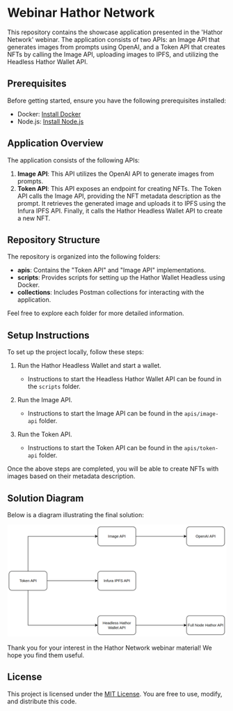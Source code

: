 # Webinar Hathor Network

This repository contains the showcase application presented in the 'Hathor Network' webinar. The application consists of two APIs: an Image API that generates images from prompts using OpenAI, and a Token API that creates NFTs by calling the Image API, uploading images to IPFS, and utilizing the Headless Hathor Wallet API.

## Prerequisites

Before getting started, ensure you have the following prerequisites installed:

- Docker: [Install Docker](https://docs.docker.com/get-docker/)
- Node.js: [Install Node.js](https://nodejs.org/)

## Application Overview

The application consists of the following APIs:

1. **Image API**: This API utilizes the OpenAI API to generate images from prompts.
2. **Token API**: This API exposes an endpoint for creating NFTs. The Token API calls the Image API, providing the NFT metadata description as the prompt. It retrieves the generated image and uploads it to IPFS using the Infura IPFS API. Finally, it calls the Hathor Headless Wallet API to create a new NFT.

## Repository Structure

The repository is organized into the following folders:

- **apis**: Contains the "Token API" and "Image API" implementations.
- **scripts**: Provides scripts for setting up the Hathor Wallet Headless using Docker.
- **collections**: Includes Postman collections for interacting with the application.

Feel free to explore each folder for more detailed information.

## Setup Instructions

To set up the project locally, follow these steps:

1. Run the Hathor Headless Wallet and start a wallet.
   - Instructions to start the Headless Hathor Wallet API can be found in the `scripts` folder.

2. Run the Image API.
   - Instructions to start the Image API can be found in the `apis/image-api` folder.

3. Run the Token API.
   - Instructions to start the Token API can be found in the `apis/token-api` folder.

Once the above steps are completed, you will be able to create NFTs with images based on their metadata description.

## Solution Diagram

Below is a diagram illustrating the final solution:

![Solution Diagram](./media/diagram.png)

Thank you for your interest in the Hathor Network webinar material! We hope you find them useful.

## License

This project is licensed under the [MIT License](./LICENSE). You are free to use, modify, and distribute this code.
